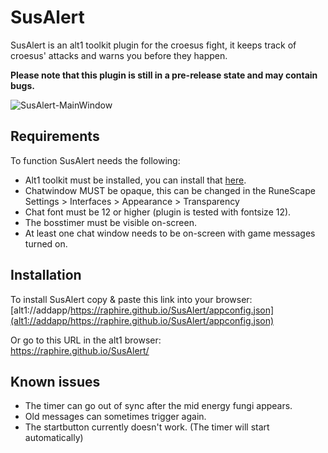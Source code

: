 # SusAlert
SusAlert is an alt1 toolkit plugin for the croesus fight, it keeps track of croesus' attacks and warns you before they happen.

**Please note that this plugin is still in a pre-release state and may contain bugs.**

![SusAlert-MainWindow](https://user-images.githubusercontent.com/9938813/136677639-16636582-ebe3-4c5e-8e64-192c30c90361.png)

## Requirements
To function SusAlert needs the following:
- Alt1 toolkit must be installed, you can install that [here](https://runeapps.org/alt1).
- Chatwindow MUST be opaque, this can be changed in the RuneScape Settings > 
Interfaces > Appearance > Transparency
- Chat font must be 12 or higher (plugin is tested with fontsize 12).
- The bosstimer must be visible on-screen.
- At least one chat window needs to be on-screen with game messages turned on.

## Installation
To install SusAlert copy & paste this link into your browser:<br/>
[alt1://addapp/https://raphire.github.io/SusAlert/appconfig.json](alt1://addapp/https://raphire.github.io/SusAlert/appconfig.json)

Or go to this URL in the alt1 browser:<br/>
https://raphire.github.io/SusAlert/

## Known issues
- The timer can go out of sync after the mid energy fungi appears.
- Old messages can sometimes trigger again.
- The startbutton currently doesn't work. (The timer will start automatically)
